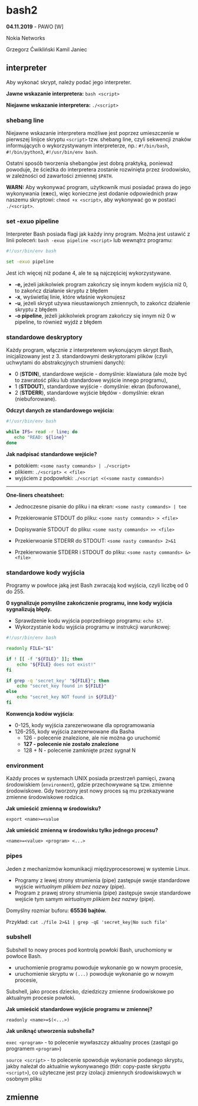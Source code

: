 # bash2

**04.11.2019** - PAWO [W]

Nokia Networks

Grzegorz Ćwikliński
Kamil Janiec

## interpreter

Aby wykonać skrypt, należy podać jego interpreter.

**Jawne wskazanie interpretera:** `bash <script>`

**Niejawne wskazanie interpretera:** `./<script>`

### shebang line

Niejawne wskazanie interpretera możliwe jest poprzez umieszczenie w pierwszej linijce skryptu `<script>` tzw. shebang line, czyli sekwencji znaków informujących o wykorzystywanym interpreterze, np.: `#!/bin/bash`, `#!/bin/python3`, `#!/usr/bin/env bash`.

Ostatni sposób tworzenia shebangów jest dobrą praktyką, ponieważ powoduje, że ścieżka do interpretera zostanie rozwinięta przez środowisko, w zależności od zawartości zmiennej `$PATH`.

**WARN:** Aby wykonywać program, użytkownik musi posiadać prawa do jego wykonywania (e**x**ec), więc konieczne jest dodanie odpowiednich praw naszemu skryptowi: `chmod +x <script>`, aby wykonywać go w postaci `./<script>`.

### set -exuo pipeline

Interpreter Bash posiada flagi jak każdy inny program. Można jest ustawić z linii poleceń: `bash -exuo pipeline <script>` lub wewnątrz programu:

```bash
#!/usr/bin/env bash

set -exuo pipeline
```

Jest ich więcej niż podane 4, ale te są najczęściej wykorzystywane.

- **-e,** jeżeli jakikolwiek program zakończy się innym kodem wyjścia niż 0, to zakończ działanie skryptu z błędem
- **-x**, wyświetlaj linie, które właśnie wykonujesz
- **-u**, jeżeli skrypt używa nieustawionych zmiennych, to zakończ działenie skryptu z błędem
- **-o pipeline**, jeżeli jakikolwiek program zakończy się innym niż 0 w pipeline, to również wyjdź z błędem

### standardowe deskryptory

Każdy program, włącznie z interpreterem wykonującym skrypt Bash, inicjalizowany jest z 3. standardowymi deskryptorami plików (czyli uchwytami do abstrakcyjnych strumieni danych):

- 0 (**STDIN**), standardowe wejście - domyślnie: klawiatura (ale może być to zawratość pliku lub standardowe wyjście innego programu),
- 1 (**STDOUT**), standardowe wyjście - domyślnie: ekran (buforowane),
- 2 (**STDERR**), standardowe wyjście błędów - domyślnie: ekran (niebuforowane).

**Odczyt danych ze standardowego wejścia:**

```bash
#!/usr/bin/env bash

while IFS= read -r line; do
   echo "READ: ${line}"
done
```

**Jak nadpisać standardowe wejście?**

- potokiem: `<some nasty commands> | ./<script>`
- plikiem: `./<script> < <file>`
- wyjściem z podpowłoki: `./<script <(<some nasty commands>)`

---

**One-liners cheatsheet:**

- Jednoczesne pisanie do pliku i na ekran:  `<some nasty commands> | tee`

- Przekierowanie STDOUT do pliku:  `<some nasty commands> > <file>`

- Dopisywanie STDOUT do pliku: `<some nasty commands> >> <file>`

- Przekierwoanie STDERR do STDOUT: `<some nasty commands> 2>&1`

- Przekierwowanie STDERR i STDOUT do pliku: `<some nasty commands> &> <file>`

### standardowe kody wyjścia

Programy w powłoce jaką jest Bash zwracają kod wyjścia, czyli liczbę od 0 do 255. 

**0 sygnalizuje pomyślne zakończenie programu, inne kody wyjścia sygnalizują błędy.** 

- Sprawdzenie kodu wyjścia poprzedniego programu: `echo $?`.
- Wykorzystanie kodu wyjścia programu w instrukcji warunkowej: 

```bash
#!/usr/bin/env bash

readonly FILE="$1"

if ! [[ -f "${FILE}" ]]; then
	echo "${FILE} does not exist!"
fi

if grep -q 'secret_key' "${FILE}"; then
	echo "secret_key found in ${FILE}"
else
	echo "secret_key NOT found in ${FILE}"
fi
```

**Konwencja kodów wyjścia**:

- 0-125, kody wyjścia zarezerwowane dla oprogramowania
- 126-255, kody wyjścia zarezerwowane dla Basha
  - 126 - polecenie znalezione, ale nie można go uruchomić
  - **127 - polecenie nie zostało znalezione**
  - 128 + N - polecenie zamknięte przez sygnał N

### environment

Każdy proces w systemach UNIX posiada przestrzeń pamięci, zwaną środowiskiem (`environment`), gdzie przechowywane są tzw. zmienne środowiskowe. Gdy tworzony jest nowy proces są mu przekazywane zmienne środowiskowe rodzica.

**Jak umieścić zmienną w środowisku?**

`export <name>=<value`

**Jak umieścić zmienną w środowisku tylko jednego procesu?**

`<name>=<value> <program> <...>`

### pipes

Jeden z mechanizmów komunikacji międzyprocesorowej w systemie Linux. 

- Programy z lewej strony strumienia (pipe) zastępuje swoje standardowe wyjście *wirtualnym plikiem bez nazwy* (pipe).
- Program z prawej strony strumienia (pipe) zastępuje swoje standardowe wejście tym samym *wirtualnym plikiem bez nazwy* (pipe).

Domyślny rozmiar buforu: **65536 bajtów.**

Przykład: `cat ./file 2>&1 | grep -qE 'secret_key|No such file'`

### subshell

Subshell to nowy proces pod kontrolą powłoki Bash, uruchomiony w powłoce Bash.

- uruchomienie programu powoduje wykonanie go w nowym procesie,
- uruchomienie skryptu w `(...)` powoduje wykonanie go w nowym procesie,

Subshell, jako proces dziecko, dziedziczy zmienne środowiskowe po aktualnym procesie powłoki.

**Jak umieścić standardowe wyjście programu w zmiennej?**

`readonly <name>=$(<...>)`

**Jak uniknąć utworzenia subshella?**

`exec <program>` - to polecenie wywłaszczy aktualny proces (zastąpi go programem `<program>`)

`source <script>` - to polecenie spowoduje wykonanie podanego skryptu, jakby należał do aktualnie wykonywanego (tldr: copy-paste skryptu `<script>`), co użyteczne jest przy izolacji zmiennych środowiskowych w osobnym pliku

## zmienne

